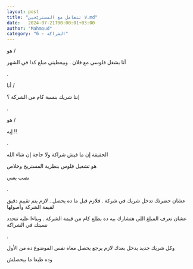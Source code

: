 ```yaml
---
layout: post
title: "لا تتعامل مع المستريّحين.md"
date:   2024-07-21T00:00:01+03:00
author: "Mahmoud"
category: "6 - الشراكة"
---
```

هو /

أنا بشغل فلوسي مع فلان . وبيعطيني مبلغ كذا في
الشهر

.

أنا /

إنتا شريك بنسبة كام من الشركة ؟

.

هو /

إيه !!

.

الحقيقة إن ما فيش شراكة ولا حاجة إن شاء الله

هو تشغيل فلوس بنظرية المستريح وخلاص

نصب يعني

.

عشان حضرتك تدخل شريك في شركة . فلازم قبل ما ده يحصل .
لازم يتم تقييم دقيق لقيمة الشركة وأصولها

عشان تعرف المبلغ اللي هتشارك بيه ده يطلع كام من قيمة
الشركة . وبناءا عليه تتحدد نسبتك في الشراكة

.

وكل شريك جديد يدخل بعدك لازم يرجع يحصل معاه نفس الموضوع
ده من الأول

وده طبعا ما بيحصلش
